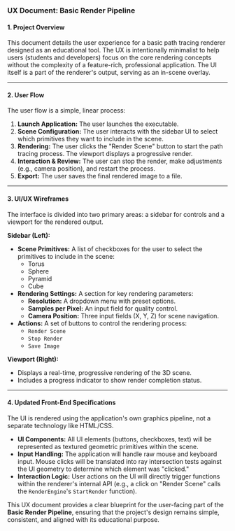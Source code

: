 ### UX Document: Basic Render Pipeline

#### **1. Project Overview**

This document details the user experience for a basic path tracing renderer designed as an educational tool. The UX is intentionally minimalist to help users (students and developers) focus on the core rendering concepts without the complexity of a feature-rich, professional application. The UI itself is a part of the renderer's output, serving as an in-scene overlay.

---

#### **2. User Flow**

The user flow is a simple, linear process:
1.  **Launch Application:** The user launches the executable.
2.  **Scene Configuration:** The user interacts with the sidebar UI to select which primitives they want to include in the scene.
3.  **Rendering:** The user clicks the "Render Scene" button to start the path tracing process. The viewport displays a progressive render.
4.  **Interaction & Review:** The user can stop the render, make adjustments (e.g., camera position), and restart the process.
5.  **Export:** The user saves the final rendered image to a file.

---

#### **3. UI/UX Wireframes**

The interface is divided into two primary areas: a sidebar for controls and a viewport for the rendered output. 

**Sidebar (Left):**
* **Scene Primitives:** A list of checkboxes for the user to select the primitives to include in the scene:
    * Torus
    * Sphere
    * Pyramid
    * Cube
* **Rendering Settings:** A section for key rendering parameters:
    * **Resolution:** A dropdown menu with preset options.
    * **Samples per Pixel:** An input field for quality control.
    * **Camera Position:** Three input fields (X, Y, Z) for scene navigation.
* **Actions:** A set of buttons to control the rendering process:
    * `Render Scene`
    * `Stop Render`
    * `Save Image`

**Viewport (Right):**
* Displays a real-time, progressive rendering of the 3D scene.
* Includes a progress indicator to show render completion status.

---

#### **4. Updated Front-End Specifications**

The UI is rendered using the application's own graphics pipeline, not a separate technology like HTML/CSS.

* **UI Components:** All UI elements (buttons, checkboxes, text) will be represented as textured geometric primitives within the scene.
* **Input Handling:** The application will handle raw mouse and keyboard input. Mouse clicks will be translated into ray intersection tests against the UI geometry to determine which element was "clicked."
* **Interaction Logic:** User actions on the UI will directly trigger functions within the renderer's internal API (e.g., a click on "Render Scene" calls the `RenderEngine`'s `StartRender` function).

This UX document provides a clear blueprint for the user-facing part of the **Basic Render Pipeline**, ensuring that the project's design remains simple, consistent, and aligned with its educational purpose.